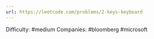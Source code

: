 ```yaml
---
url: https://leetcode.com/problems/2-keys-keyboard
---
```


Difficulty: #medium
Companies: #bloomberg #microsoft